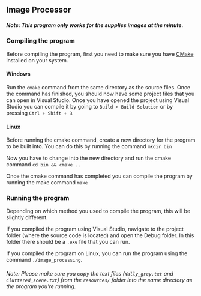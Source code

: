 ## Image Processor

##### Note: This program only works for the supplies images at the minute.

### Compiling the program

Before compiling the program, first you need to make sure you have [CMake](https://cmake.org) installed on your system.

#### Windows

Run the `cmake` command from the same directory as the source files.
Once the command has finished, you should now have some project files that you can open in Visual Studio.
Once you have opened the project using Visual Studio you can compile it by going to `Build > Build Solution` or by pressing `Ctrl + Shift + B`.

#### Linux

Before running the cmake command, create a new directory for the program to be built into. You can do this by running the command `mkdir bin`

Now you have to change into the new directory and run the cmake command `cd bin && cmake ..`

Once the cmake command has completed you can compile the program by running the make command `make`

### Running the program

Depending on which method you used to compile the program, this will be slightly different.

If you compiled the program using Visual Studio, navigate to the project folder (where the source code is located) and open the Debug folder.
In this folder there should be a `.exe` file that you can run.

If you compiled the program on Linux, you can run the program using the command `./image_processing`.


###### Note: Please make sure you copy the text files (`Wally_grey.txt` and `Cluttered_scene.txt`) from the     `resources/` folder into the same directory as the program you're running.

